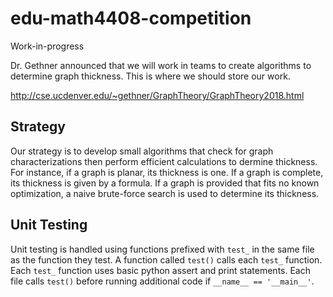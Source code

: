 # edu-math4408-competition

Work-in-progress

Dr. Gethner announced that we will work in teams to create algorithms to determine graph thickness. This is where we should store our work. 

http://cse.ucdenver.edu/~gethner/GraphTheory/GraphTheory2018.html

## Strategy
Our strategy is to develop small algorithms that check for graph characterizations then perform efficient calculations to dermine thickness. For instance, if a graph is planar, its thickness is one. If a graph is complete, its thickness is given by a formula. If a graph is provided that fits no known optimization, a naive brute-force search is used to determine its thickness.

## Unit Testing

Unit testing is handled using functions prefixed with `test_` in the same file as the function they test. A function called `test()` calls each `test_` function. Each `test_` function uses basic python assert and print statements. Each file calls `test()` before running additional code if `__name__ == '__main__'`.
